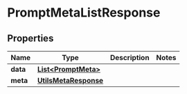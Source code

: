 

# PromptMetaListResponse


## Properties

| Name | Type | Description | Notes |
|------------ | ------------- | ------------- | -------------|
|**data** | [**List&lt;PromptMeta&gt;**](PromptMeta.md) |  |  |
|**meta** | [**UtilsMetaResponse**](UtilsMetaResponse.md) |  |  |



